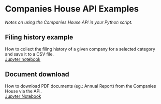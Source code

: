 # Companies House API Examples
_Notes on using the Companies House API in your Python script._

## Filing history example
How to collect the filing history of a given company for a selected category and save it to a CSV file.  
[Jupyter notebook](https://github.com/tonyfregoli/CompaniesHouseAPIExamples/blob/main/Filing%20History%20Example.ipynb)

## Document download
How to download PDF documents (eg.: Annual Report) from the Companies House via the API.  
[Jupyter Notebook](https://github.com/tonyfregoli/CompaniesHouseAPIExamples/blob/main/Companies%20House%20Document%20Download.ipynb)


